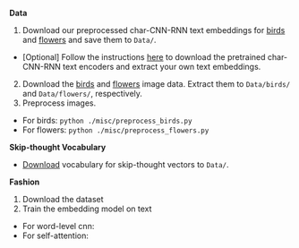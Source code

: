 **Data**

1. Download our preprocessed char-CNN-RNN text embeddings for [birds](https://drive.google.com/open?id=0B3y_msrWZaXLT1BZdVdycDY5TEE) and [flowers](https://drive.google.com/open?id=0B3y_msrWZaXLaUc0UXpmcnhaVmM) and save them to `Data/`.
  - [Optional] Follow the instructions [here](https://github.com/reedscot/icml2016) to download the pretrained char-CNN-RNN text encoders and extract your own text embeddings.
2. Download the [birds](http://www.vision.caltech.edu/visipedia/CUB-200-2011.html) and [flowers](http://www.robots.ox.ac.uk/~vgg/data/flowers/102/) image data. Extract them to `Data/birds/` and `Data/flowers/`, respectively.
3. Preprocess images.
  - For birds: `python ./misc/preprocess_birds.py`
  - For flowers: `python ./misc/preprocess_flowers.py`


**Skip-thought Vocabulary**
- [Download](https://github.com/ryankiros/skip-thoughts) vocabulary for skip-thought vectors to `Data/`.

**Fashion**
1. Download the dataset 
2. Train the embedding model on text
  - For word-level cnn: 
  - For self-attention: 
